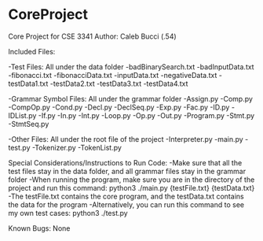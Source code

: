 # CoreProject
Core Project for CSE 3341
Author: Caleb Bucci (.54)



Included Files:

-Test Files: All under the data folder
  -badBinarySearch.txt
  -badInputData.txt
  -fibonacci.txt
  -fibonacciData.txt
  -inputData.txt
  -negativeData.txt
  -testData1.txt
  -testData2.txt
  -testData3.txt
  -testData4.txt
  
-Grammar Symbol Files: All under the grammar folder
  -Assign.py
  -Comp.py
  -CompOp.py
  -Cond.py
  -Decl.py
  -DeclSeq.py
  -Exp.py
  -Fac.py
  -ID.py
  -IDList.py
  -If.py
  -In.py
  -Int.py
  -Loop.py
  -Op.py
  -Out.py
  -Program.py
  -Stmt.py
  -StmtSeq.py 
  
-Other Files: All under the root file of the project
  -Interpreter.py
  -main.py
  -test.py
  -Tokenizer.py
  -TokenList.py



Special Considerations/Instructions to Run Code:
  -Make sure that all the test files stay in the data folder, and all grammar files stay in the grammar folder
  -When running the program, make sure you are in the directory of the project and run this command:
    python3 ./main.py {testFile.txt} {testData.txt}
  -The testFile.txt contains the core program, and the testData.txt contains the data for the program
  -Alternatively, you can run this command to see my own test cases:
    python3 ./test.py



Known Bugs:
None

